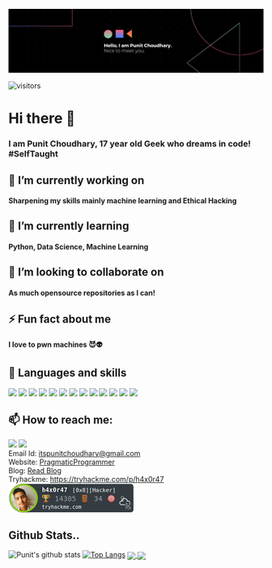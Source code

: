 ![Profile banner](https://github.com/Punit-Choudhary/Punit-Choudhary/blob/main/ProfileBanner.png)

![visitors](https://visitor-badge.glitch.me/badge?page_id=Punit-Choudhary.visitor-badge)
# Hi there 👋

### I am Punit Choudhary, 17 year old Geek who dreams in code!<br/> #SelfTaught
## 🔭 I’m currently working on 
#### Sharpening my skills mainly machine learning and Ethical Hacking
## 🌱 I’m currently learning 
#### Python, Data Science, Machine Learning
## 👯 I’m looking to collaborate on 
#### As much opensource repositories as I can! 
## ⚡ Fun fact about me
#### I love to pwn machines 😈👽

## 🦾 Languages and skills
<img src="https://img.shields.io/badge/python%20-%2314354C.svg?&style=for-the-badge&logo=python&logoColor=white"/> <img src="https://img.shields.io/badge/java-%23ED8B00.svg?&style=for-the-badge&logo=java&logoColor=white"/> <img src="https://img.shields.io/badge/-Bash-1f425f.svg?logo=gnu-bash"/> <img src="https://img.shields.io/badge/node.js%20-%2343853D.svg?&style=for-the-badge&logo=node.js&logoColor=white"/> <img src="https://img.shields.io/badge/javascript%20-%23323330.svg?&style=for-the-badge&logo=javascript&logoColor=%23F7DF1E"/> <img src="https://img.shields.io/badge/html5%20-%23E34F26.svg?&style=for-the-badge&logo=html5&logoColor=white"/> <img src="https://img.shields.io/badge/css3%20-%231572B6.svg?&style=for-the-badge&logo=css3&logoColor=white"/> <img src="https://img.shields.io/badge/adobe%20photoshop%20-%2331A8FF.svg?&style=for-the-badge&logo=adobe%20photoshop&logoColor=white"/> <img src="https://img.shields.io/badge/github%20-%23121011.svg?&style=for-the-badge&logo=github&logoColor=white"/> <img src="https://img.shields.io/badge/-Arduino-00979D?style=for-the-badge&logo=Arduino&logoColor=white"/> <img src="https://img.shields.io/badge/-Raspberry%20Pi-C51A4A?style=for-the-badge&logo=Raspberry-Pi"/> <img src="https://img.shields.io/badge/-VS%20Code-1f425f.svg?logo=visual-studio-code"/> <img src="https://img.shields.io/badge/Jupyter%20-%23F37626.svg?&style=for-the-badge&logo=Jupyter&logoColor=white" />


## 📫 How to reach me:
<a href="https://www.instagram.com/dad_of_evil/"><img src="https://img.shields.io/badge/instagram%20-%23E4405F.svg?&style=for-the-badge&logo=Instagram&logoColor=white"/></a> <a href="https://www.linkedin.com/in/punit-choudhary-6784101b4/"><img src="https://img.shields.io/badge/linkedin%20-%230077B5.svg?&style=for-the-badge&logo=linkedin&logoColor=white"/></a>
<br>
Email Id: [itspunitchoudhary@gmail.com](mailto:itspunitchoudhary@gmail.com)
<br>
Website: [PragmaticProgrammer](http://pragmaticprogrammer.in)
<br>
Blog: [Read Blog](https://punitchoudhary.medium.com/)
<br>
Tryhackme: https://tryhackme.com/p/h4x0r47
<br>
![](badge.png)

## Github Stats..

![Punit's github stats](https://github-readme-stats.vercel.app/api?username=punit-choudhary&show_icons=true&theme=radical)
[![Top Langs](https://github-readme-stats.vercel.app/api/top-langs/?username=punit-choudhary&theme=radical)]()
<a href="https://github.com/Punit-Choudhary/Alien-Invasion">
  <img align="center" src="https://github-readme-stats.vercel.app/api/pin/?username=punit-choudhary&repo=Alien-Invasion&theme=radical" />
</a>
<a href="https://github.com/Punit-Choudhary/WifiPasswordScrapper">
  <img align="center" src="https://github-readme-stats.vercel.app/api/pin/?username=punit-choudhary&repo=WifiPasswordScrapper&theme=radical" />
</a>


<!--
**Punit-Choudhary/Punit-Choudhary** is a ✨ _special_ ✨ repository because its `README.md` (this file) appears on your GitHub profile.

Here are some ideas to get you started:

- 🔭 I’m currently working on ...
- 🌱 I’m currently learning ...
- 👯 I’m looking to collaborate on ...
- 🤔 I’m looking for help with ...
- 💬 Ask me about ...
- 📫 How to reach me: ...
- 😄 Pronouns: ...
- ⚡ Fun fact: ...
-->
